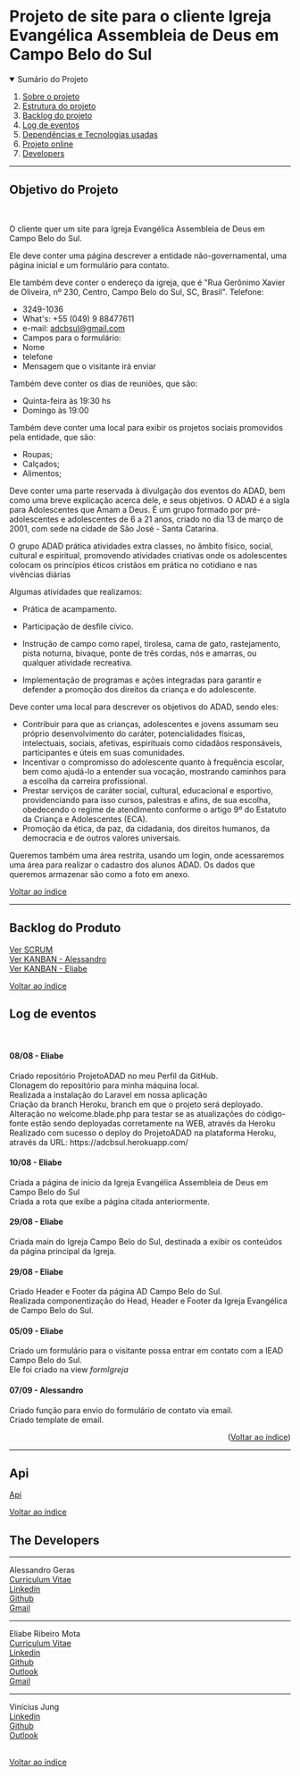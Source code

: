 # Projeto de site para o cliente Igreja Evangélica Assembleia de Deus em Campo Belo do Sul

<details open>
    <summary name="index">Sumário do Projeto</summary>
    <ol>
        <li><a href="#projeto">Sobre o projeto</a></li>
        <li><a href="#estrutura">Estrutura do projeto</a></li>
        <li><a href="#backlog">Backlog do projeto</a></li>
        <li><a href="#log">Log de eventos</a></li>
        <li><a href="#tecnologias">Dependências e Tecnologias usadas</a></li>
        <li><a href="#link">Projeto online</a></li>
        <li><a href="#developers">Developers</a>
    </ol>

</details>

-----

## Objetivo do Projeto

<br />

<a name="objetivo"></a>

O cliente quer um site para Igreja Evangélica Assembleia de Deus em Campo Belo do Sul.  

Ele deve conter uma página descrever a entidade não-governamental, uma página inicial e um formulário para contato.

Ele também deve conter o endereço da igreja, que é "Rua Gerônimo Xavier de Oliveira, nº 230, Centro, Campo Belo do Sul, SC, Brasil".
 Telefone:  

- 3249-1036
- What's: +55 (049) 9 88477611
- e-mail: <adcbsul@gmail.com>
- Campos para o formulário:
- Nome
- telefone
- Mensagem que o visitante irá enviar
  
Também deve conter os dias de reuniões, que são:

- Quinta-feira às 19:30 hs
- Domingo às 19:00

Também deve conter uma local para exibir os projetos sociais promovidos pela entidade, que são:

- Roupas;
- Calçados;
- Alimentos;

Deve conter uma parte reservada à divulgação dos eventos do ADAD, bem como uma breve explicação acerca dele, e seus objetivos. O ADAD é a sigla para Adolescentes que Amam a Deus. É um grupo formado por pré-adolescentes e adolescentes de 6 a 21 anos, criado no dia 13 de março de 2001, com sede na cidade de São José - Santa Catarina.

O grupo ADAD prática atividades extra classes, no âmbito físico, social, cultural e espiritual, promovendo atividades criativas onde os adolescentes colocam os princípios éticos cristãos em prática no cotidiano e nas vivências diárias

Algumas atividades que realizamos:

- Prática de acampamento.

- Participação de desfile cívico.

- Instrução de campo como rapel, tirolesa, cama de gato, rastejamento, pista noturna, bivaque, ponte de três cordas, nós e amarras, ou qualquer atividade recreativa.

- Implementação de programas e ações integradas para garantir e defender a promoção dos direitos da criança e do adolescente.

Deve conter uma local para descrever os objetivos do ADAD, sendo eles:

- Contribuir para que as crianças, adolescentes e jovens assumam seu próprio desenvolvimento do caráter, potencialidades físicas, intelectuais, sociais, afetivas, espirituais como cidadãos responsáveis, participantes e úteis em suas comunidades.
- Incentivar o compromisso do adolescente quanto à frequência escolar, bem como ajudá-lo a entender sua vocação, mostrando caminhos para a escolha da carreira profissional.
- Prestar serviços de caráter social, cultural, educacional e esportivo, providenciando para isso cursos, palestras e afins, de sua escolha, obedecendo o regime de atendimento conforme o artigo 9º do Estatuto da Criança e Adolescentes (ECA).
- Promoção da ética, da paz, da cidadania, dos direitos humanos, da democracia e de outros valores universais.

Queremos também uma área restrita, usando um login, onde acessaremos uma área para realizar o cadastro dos alunos ADAD. Os dados que queremos armazenar são como a foto em anexo.

[Voltar ao índice](#summary)

-----

## Backlog do Produto<br /> <a name="backlog"></a>

[Ver SCRUM](https://trello.com/b/Otut9SlE/projeto-adad-scrum)<br/>
<a href="https://trello.com/b/rwOTsaWS/projeto-adad-kanban">Ver KANBAN - Alessandro</a><br/>
<a href="https://trello.com/b/txmJC7si/projeto-adad-kanban-eliabe">Ver KANBAN - Eliabe</a>

[Voltar ao índice](#summary)

<h2 name="log">Log de eventos</h2>

<br/>

<h4>08/08 - Eliabe</h4>
Criado repositório ProjetoADAD no meu Perfil da GitHub.<br/>
Clonagem do repositório para minha máquina local.<br/>
Realizada a instalação do Laravel em nossa aplicação<br/>
Criação da branch Heroku, branch em que o projeto será deployado. <br/>
Alteração no welcome.blade.php para testar se as atualizações do código-fonte estão sendo deployadas corretamente na WEB, através da Heroku<br/>
Realizado com sucesso o deploy do ProjetoADAD na plataforma Heroku, através da URL: https://adcbsul.herokuapp.com/

<br/>
<h4>10/08 - Eliabe</h4>
Criada a página de início da Igreja Evangélica Assembleia de Deus em Campo Belo do Sul <br/>
Criada a rota que exibe a página citada anteriormente.

<br/>
<h4>29/08 - Eliabe</h4>
Criada main do Igreja Campo Belo do Sul, destinada a exibir os conteúdos da página principal da Igreja.

<br/>
<h4>29/08 - Eliabe</h4>
Criado Header e Footer da página AD Campo Belo do Sul.<br/>
Realizada componentização do Head, Header e Footer da Igreja Evangélica de Campo Belo do Sul.

<br/>
<h4>05/09 - Eliabe </h4>
Criado um formulário para o visitante possa entrar em contato com a IEAD Campo Belo do Sul. <br/>
Ele foi criado na view <em>formIgreja</em>

<br/>
<h4>07/09 - Alessandro </h4>
Criado função para envio do formulário de contato via email. <br/>
Criado template de email.
    
<p align="right">(<a href="#index">Voltar ao índice</a>)</p>

-----

## Api

<a name="api"></a>

[Api](https://adcbsul.herokuapp.com/)

[Voltar ao índice](#summary)

## The Developers

<a name="developers"></a>

-----

Alessandro Geras <br>
[Curriculum Vitae](https://alessandrogeras.github.io/Curriculum) <br>
[Linkedin](https://www.linkedin.com/in/alessandrogeras) <br>
[Github](https://github.com/AlessandroGeras) <br>
[Gmail](mailto:alessandrogeras@gmail.com) <br>

-----

Eliabe Ribeiro Mota<br/>
[Curriculum Vitae](https://github.com/Eliabe-Ribeiro-22/Eliabe-Ribeiro-22/blob/main/README.md) <br/>
[Linkedin](https://www.linkedin.com/in/eliabe-ribeiro-mota-b9a1b7233/) <br/>
[Github](https://github.com/Eliabe-Ribeiro-22) <br/>
[Outlook](mailto:eliaberibeiro06@hotmail.com) <br/>
[Gmail](mailto:developer.eliabe06@gmail.com) <br/>

-----

Vinícius Jung <br/>
[Linkedin](https://www.linkedin.com/in/vinicius-jung) <br>
[Github](https://github.com/Vinnie-Jung) <br>
[Outlook](mailto:viniciusjung@outlook.com) <br><br>

[Voltar ao índice](#summary)
